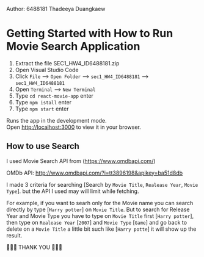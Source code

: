 Author: 6488181 Thadeeya Duangkaew

# Getting Started with How to Run Movie Search Application

1. Extract the file SEC1_HW4_ID6488181.zip
2. Open Visual Studio Code
3. Click `File` --> `Open Folder` --> `sec1_HW4_ID6488181` --> `sec1_HW4_ID6488181`
4. Open  `Terminal` --> `New Terminal`
5. Type `cd react-movie-app` enter
6. Type `npm istall` enter
7. Type `npm start` enter

Runs the app in the development mode.\
Open [http://localhost:3000](http://localhost:3000) to view it in your browser.


## How to use Search
I used Movie Search API from (https://www.omdbapi.com/)

OMDb API: http://www.omdbapi.com/?i=tt3896198&apikey=ba51d8db

I made 3 criteria for searching [Search by `Movie Title`, `Realease Year`, `Movie Type`].
but the API I used may will limit while fetching.

For example, if you want to searh only for the Movie name you can search directly by type [`Harry potter`] on `Movie Title`. 
But to search for Release Year and Movie Type you have to type on `Movie Title` first [`Harry potter`], then 
type on `Realease Year` [`2007`] and `Movie Type` [`Game`] and go back to delete on a `Movie Title` a little bit such like [`Harry potte`]
it will show up the result.


🤍🤍🤍 THANK YOU 🤍🤍🤍